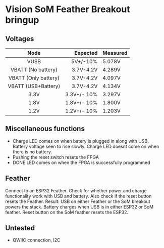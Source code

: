 # Vision SoM Feather Breakout bringup

## Voltages
| Node 	| Expected| Measured |
| :---: | ---: 			| --- |
| VUSB 	| 5V+/-10% 		| 5.078V|
| VBATT (No battery)| 3.7V-4.2V 		| 4.289V|
| VBATT (Only battery) | 3.7V-4.2V 		| 4.097V|
| VBATT (USB+Battery)| 3.7V-4.2V 		| 4.134V|
| 3.3V 	| 3.3V+/- 10% 	| 3.297V|
| 1.8V 	| 1.8V+/- 10% 	| 1.800V|
| 1.2V 	| 1.2V+/- 10% 	| 1.203V|

## Miscellaneous functions
- Charge LED comes on when batery is plugged in along with USB. Battery voltage seen to rise slowly. Charge LED doesnt come on when there is no battery.
- Pushing the reset switch resets the FPGA
- DONE LED comes on when the FPGA is successfully programmed

## Feather
Connect to an ESP32 Feather. Check for whether power and charge functionality work with USB and battery. Also check if the reset button resets the Feather.
Result: USB on either Feather or the SoM breakout powers the stack. Battery charges when USB is in either ESP32 or SoM feather. Reset button on the SoM feather resets the ESP32.

## Untested
- QWIIC connection, I2C